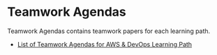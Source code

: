 # Teamwork Agendas

Teamwork Agendas contains teamwork papers for each learning path.

- [List of Teamwork Agendas for AWS & DevOps Learning Path](./aws-devops/README.md)
